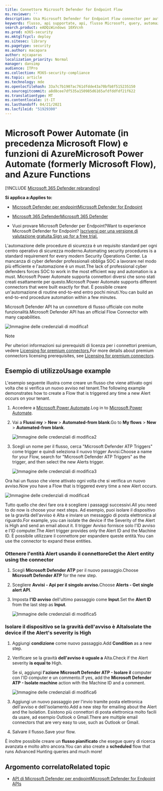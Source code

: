 ```yaml
---
title: Connettore Microsoft Defender for Endpoint Flow
ms.reviewer: ''
description: Usa Microsoft Defender for Endpoint Flow connector per automatizzare la sicurezza e creare un flusso che verrà attivato ogni volta che si verifica un nuovo avviso nel tenant.
keywords: flusso, api supportate, api, flusso Microsoft, query, automazione
search.product: eADQiWindows 10XVcnh
ms.prod: m365-security
ms.mktglfcycl: deploy
ms.sitesec: library
ms.pagetype: security
ms.author: macapara
author: mjcaparas
localization_priority: Normal
manager: dansimp
audience: ITPro
ms.collection: M365-security-compliance
ms.topic: article
ms.technology: mde
ms.openlocfilehash: 33a7c7b1907ac761dfdde43a70bfb8f515235150
ms.sourcegitcommit: a8d8cee7df535a150985d6165afdfddfdf21f622
ms.translationtype: MT
ms.contentlocale: it-IT
ms.lasthandoff: 04/21/2021
ms.locfileid: "51929300"
---
```

# <a name="microsoft-power-automate-formerly-microsoft-flow-and-azure-functions"></a><span data-ttu-id="95ec8-104">Microsoft Power Automate (in precedenza Microsoft Flow) e funzioni di Azure</span><span class="sxs-lookup"><span data-stu-id="95ec8-104">Microsoft Power Automate (formerly Microsoft Flow), and Azure Functions</span></span>

[!INCLUDE [Microsoft 365 Defender rebranding](../../includes/microsoft-defender.md)]

<span data-ttu-id="95ec8-105">**Si applica a:**</span><span class="sxs-lookup"><span data-stu-id="95ec8-105">**Applies to:**</span></span>
- [<span data-ttu-id="95ec8-106">Microsoft Defender per endpoint</span><span class="sxs-lookup"><span data-stu-id="95ec8-106">Microsoft Defender for Endpoint</span></span>](https://go.microsoft.com/fwlink/p/?linkid=2154037)
- [<span data-ttu-id="95ec8-107">Microsoft 365 Defender</span><span class="sxs-lookup"><span data-stu-id="95ec8-107">Microsoft 365 Defender</span></span>](https://go.microsoft.com/fwlink/?linkid=2118804)


- <span data-ttu-id="95ec8-108">Vuoi provare Microsoft Defender per Endpoint?</span><span class="sxs-lookup"><span data-stu-id="95ec8-108">Want to experience Microsoft Defender for Endpoint?</span></span> [<span data-ttu-id="95ec8-109">Iscriversi per una versione di valutazione gratuita.</span><span class="sxs-lookup"><span data-stu-id="95ec8-109">Sign up for a free trial.</span></span>](https://www.microsoft.com/microsoft-365/windows/microsoft-defender-atp?ocid=docs-wdatp-exposedapis-abovefoldlink) 

<span data-ttu-id="95ec8-110">L'automazione delle procedure di sicurezza è un requisito standard per ogni centro operativo di sicurezza moderno.</span><span class="sxs-lookup"><span data-stu-id="95ec8-110">Automating security procedures is a standard requirement for every modern Security Operations Center.</span></span> <span data-ttu-id="95ec8-111">La mancanza di cyber defender professionali obbliga SOC a lavorare nel modo più efficiente e l'automazione è un must.</span><span class="sxs-lookup"><span data-stu-id="95ec8-111">The lack of professional cyber defenders forces SOC to work in the most efficient way and automation is a must.</span></span> <span data-ttu-id="95ec8-112">Microsoft Power Automate supporta connettori diversi che sono stati creati esattamente per questo.</span><span class="sxs-lookup"><span data-stu-id="95ec8-112">Microsoft Power Automate supports different connectors that were built exactly for that.</span></span> <span data-ttu-id="95ec8-113">È possibile creare un'automazione di routine end-to-end entro pochi minuti.</span><span class="sxs-lookup"><span data-stu-id="95ec8-113">You can build an end-to-end procedure automation within a few minutes.</span></span>

<span data-ttu-id="95ec8-114">Microsoft Defender API ha un connettore di flusso ufficiale con molte funzionalità.</span><span class="sxs-lookup"><span data-stu-id="95ec8-114">Microsoft Defender API has an official Flow Connector with many capabilities.</span></span>

![Immagine delle credenziali di modifica1](images/api-flow-0.png)

> [!NOTE]
> <span data-ttu-id="95ec8-116">Per ulteriori informazioni sui prerequisiti di licenza per i connettori premium, vedere [Licensing for premium connectors.](https://docs.microsoft.com/power-automate/triggers-introduction#licensing-for-premium-connectors)</span><span class="sxs-lookup"><span data-stu-id="95ec8-116">For more details about premium connectors licensing prerequisites, see [Licensing for premium connectors](https://docs.microsoft.com/power-automate/triggers-introduction#licensing-for-premium-connectors).</span></span>


## <a name="usage-example"></a><span data-ttu-id="95ec8-117">Esempio di utilizzo</span><span class="sxs-lookup"><span data-stu-id="95ec8-117">Usage example</span></span>

<span data-ttu-id="95ec8-118">L'esempio seguente illustra come creare un flusso che viene attivato ogni volta che si verifica un nuovo avviso nel tenant.</span><span class="sxs-lookup"><span data-stu-id="95ec8-118">The following example demonstrates how to create a Flow that is triggered any time a new Alert occurs on your tenant.</span></span>

1. <span data-ttu-id="95ec8-119">Accedere a [Microsoft Power Automate](https://flow.microsoft.com).</span><span class="sxs-lookup"><span data-stu-id="95ec8-119">Log in to [Microsoft Power Automate](https://flow.microsoft.com).</span></span>

2. <span data-ttu-id="95ec8-120">Vai a **Flussi my**  >  **New**  >  **Automated-from blank**.</span><span class="sxs-lookup"><span data-stu-id="95ec8-120">Go to **My flows** > **New** > **Automated-from blank**.</span></span>

    ![Immagine delle credenziali di modifica2](images/api-flow-1.png)

3. <span data-ttu-id="95ec8-122">Scegli un nome per il flusso, cerca "Microsoft Defender ATP Triggers" come trigger e quindi seleziona il nuovo trigger Avvisi.</span><span class="sxs-lookup"><span data-stu-id="95ec8-122">Choose a name for your Flow, search for "Microsoft Defender ATP Triggers" as the trigger, and then select the new Alerts trigger.</span></span>

    ![Immagine delle credenziali di modifica3](images/api-flow-2.png)

<span data-ttu-id="95ec8-124">Ora hai un flusso che viene attivato ogni volta che si verifica un nuovo avviso.</span><span class="sxs-lookup"><span data-stu-id="95ec8-124">Now you have a Flow that is triggered every time a new Alert occurs.</span></span>

![Immagine delle credenziali di modifica4](images/api-flow-3.png)

<span data-ttu-id="95ec8-126">Tutto quello che devi fare ora è scegliere i passaggi successivi.</span><span class="sxs-lookup"><span data-stu-id="95ec8-126">All you need to do now is choose your next steps.</span></span>
<span data-ttu-id="95ec8-127">Ad esempio, puoi isolare il dispositivo se la gravità dell'avviso è Alta e inviare un messaggio di posta elettronica al riguardo.</span><span class="sxs-lookup"><span data-stu-id="95ec8-127">For example, you can isolate the device if the Severity of the Alert is High and send an email about it.</span></span>
<span data-ttu-id="95ec8-128">Il trigger Avviso fornisce solo l'ID avviso e l'ID computer.</span><span class="sxs-lookup"><span data-stu-id="95ec8-128">The Alert trigger provides only the Alert ID and the Machine ID.</span></span> <span data-ttu-id="95ec8-129">È possibile utilizzare il connettore per espandere queste entità.</span><span class="sxs-lookup"><span data-stu-id="95ec8-129">You can use the connector to expand these entities.</span></span>

### <a name="get-the-alert-entity-using-the-connector"></a><span data-ttu-id="95ec8-130">Ottenere l'entità Alert usando il connettore</span><span class="sxs-lookup"><span data-stu-id="95ec8-130">Get the Alert entity using the connector</span></span>

1. <span data-ttu-id="95ec8-131">Scegli **Microsoft Defender ATP** per il nuovo passaggio.</span><span class="sxs-lookup"><span data-stu-id="95ec8-131">Choose **Microsoft Defender ATP** for the new step.</span></span>

2. <span data-ttu-id="95ec8-132">Scegliere **Avvisi - Api per il singolo avviso.**</span><span class="sxs-lookup"><span data-stu-id="95ec8-132">Choose **Alerts - Get single alert API**.</span></span>

3. <span data-ttu-id="95ec8-133">Imposta **l'ID avviso** dell'ultimo passaggio come **Input**.</span><span class="sxs-lookup"><span data-stu-id="95ec8-133">Set the **Alert ID** from the last step as **Input**.</span></span>

    ![Immagine delle credenziali di modifica5](images/api-flow-4.png)

### <a name="isolate-the-device-if-the-alerts-severity-is-high"></a><span data-ttu-id="95ec8-135">Isolare il dispositivo se la gravità dell'avviso è Alta</span><span class="sxs-lookup"><span data-stu-id="95ec8-135">Isolate the device if the Alert's severity is High</span></span>

1. <span data-ttu-id="95ec8-136">Aggiungi **condizione** come nuovo passaggio.</span><span class="sxs-lookup"><span data-stu-id="95ec8-136">Add **Condition** as a new step.</span></span>

2. <span data-ttu-id="95ec8-137">Verificare se la gravità **dell'avviso è uguale a** Alta.</span><span class="sxs-lookup"><span data-stu-id="95ec8-137">Check if the Alert severity **is equal to** High.</span></span>

   <span data-ttu-id="95ec8-138">Se sì, aggiungi **l'azione Microsoft Defender ATP - Isolare il** computer con l'ID computer e un commento.</span><span class="sxs-lookup"><span data-stu-id="95ec8-138">If yes, add the **Microsoft Defender ATP - Isolate machine** action with the Machine ID and a comment.</span></span>

    ![Immagine delle credenziali di modifica6](images/api-flow-5.png)

3. <span data-ttu-id="95ec8-140">Aggiungi un nuovo passaggio per l'invio tramite posta elettronica dell'avviso e dell'isolamento.</span><span class="sxs-lookup"><span data-stu-id="95ec8-140">Add a new step for emailing about the Alert and the Isolation.</span></span> <span data-ttu-id="95ec8-141">Esistono più connettori di posta elettronica molto facili da usare, ad esempio Outlook o Gmail.</span><span class="sxs-lookup"><span data-stu-id="95ec8-141">There are multiple email connectors that are very easy to use, such as Outlook or Gmail.</span></span>

4. <span data-ttu-id="95ec8-142">Salvare il flusso.</span><span class="sxs-lookup"><span data-stu-id="95ec8-142">Save your flow.</span></span>

<span data-ttu-id="95ec8-143">È inoltre possibile creare un **flusso pianificato** che esegue query di ricerca avanzata e molto altro ancora.</span><span class="sxs-lookup"><span data-stu-id="95ec8-143">You can also create a **scheduled** flow that runs Advanced Hunting queries and much more!</span></span>

## <a name="related-topic"></a><span data-ttu-id="95ec8-144">Argomento correlato</span><span class="sxs-lookup"><span data-stu-id="95ec8-144">Related topic</span></span>
- [<span data-ttu-id="95ec8-145">API di Microsoft Defender per endpoint</span><span class="sxs-lookup"><span data-stu-id="95ec8-145">Microsoft Defender for Endpoint APIs</span></span>](apis-intro.md)
